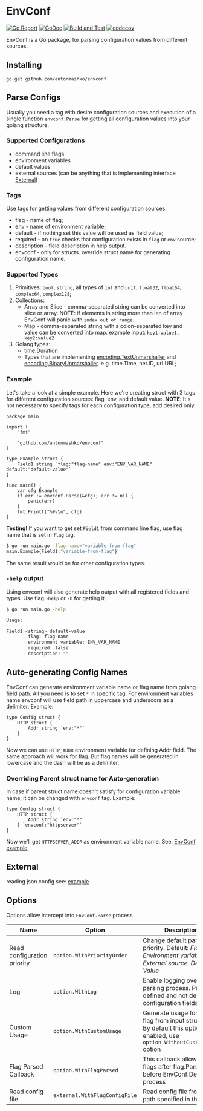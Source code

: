 # EnvConf
[![Go Report](https://goreportcard.com/badge/github.com/antonmashko/envconf)](https://goreportcard.com/report/github.com/antonmashko/envconf)
[![GoDoc](http://godoc.org/github.com/antonmashko/envconf?status.svg)](http://godoc.org/github.com/antonmashko/envconf)
[![Build and Test](https://github.com/antonmashko/envconf/actions/workflows/ci.yml/badge.svg?branch=master)](https://github.com/antonmashko/envconf/actions/workflows/ci.yml)
[![codecov](https://codecov.io/gh/antonmashko/envconf/branch/master/graph/badge.svg?token=ZdkG2flKKv)](https://codecov.io/gh/antonmashko/envconf)    

EnvConf is a Go package, for parsing configuration values from different sources. 

## Installing
```
go get github.com/antonmashko/envconf
```

## Parse Configs
Usually you need a tag with desire configuration sources and execution of a single function `envconf.Parse` for getting all configuration values into your golang structure.

### Supported Configurations
* command line flags
* environment variables
* default values
* external sources (can be anything that is implementing interface [External](https://pkg.go.dev/github.com/antonmashko/envconf#External))

### Tags
Use tags for getting values from different configuration sources.
- flag - name of flag;   
- env - name of environment variable;
- default - if nothing set this value will be used as field value; 
- required - on `true` checks that configuration exists in `flag` or `env` source;  
- description - field description in help output.
- envconf - only for structs. override struct name for generating configuration name. 

### Supported Types
1. Primitives: `bool`, `string`, all types of `int` and `unit`, `float32`, `float64`, `complex64`, `complex128`;
2. Collections:
	- Array and Slice - comma-separated string can be converted into slice or array. NOTE: if elements in string more than len of array EnvConf will panic with `index out of range`.
	- Map - comma-separated string with a colon-separated key and value can be converted into map. example input: `key1:value1, key2:value2`
3. Golang types:
	- time.Duration
	- Types that are implementing [encoding.TextUnmarshaller](https://pkg.go.dev/encoding#TextUnmarshaler) and [encoding.BinaryUnmarshaller](https://pkg.go.dev/encoding#BinaryUnmarshaler). e.g. time.Time, net.ID, url.URL;

### Example
Let's take a look at a simple example. Here we're creating struct with 3 tags for different configuration sources: flag, env, and default value. **NOTE**: It's not necessary to specify tags for each configuration type, add desired only 

```golang
package main

import (
	"fmt"

	"github.com/antonmashko/envconf"
)

type Example struct {
	Field1 string `flag:"flag-name" env:"ENV_VAR_NAME" default:"default-value"`
}

func main() {
	var cfg Example
	if err := envconf.Parse(&cfg); err != nil {
		panic(err)
	}
	fmt.Printf("%#v\n", cfg)
}
```


**Testing!**
If you want to get set `Field1` from command line flag, use flag name that is set in `flag` tag. 
```bash
$ go run main.go -flag-name="variable-from-flag"
main.Example{Field1:"variable-from-flag"}
```
The same result would be for other configuration types.

### `-help` output
Using envconf will also generate help output with all registered fields and types. Use flag `-help` or `-h` for getting it. 
```bash
$ go run main.go -help

Usage:

Field1 <string> default-value
        flag: flag-name
        environment variable: ENV_VAR_NAME
        required: false
        description: ""
```

## Auto-generating Config Names
EnvConf can generate environment variable name or flag name from golang field path. All you need is to set `*` in specific tag. For environment variables name envconf will use field path in uppercase and underscore as a delimiter. 
Example: 
```golang
type Config struct {
	HTTP struct {
		Addr string `env:"*"`
	}
}
```
Now we can use `HTTP_ADDR` environment variable for defining Addr field. 
The same approach will work for flag. But flag names will be generated in lowercase and the dash will be as a delimiter.

### Overriding Parent struct name for Auto-generation
In case if parent struct name doesn't satisfy for configuration variable name, it can be changed with `envconf` tag.
Example:
```golang
type Config struct {
	HTTP struct {
		Addr string `env:"*"`
	} `envconf:"httpserver"`
}
```
Now we'll get `HTTPSERVER_ADDR` as environment variable name.
See: [EnvConf example](example/main.go)

## External
reading json config
see: [example](example/main.go)

## Options
Options allow intercept into `EnvConf.Parse` process

Name|Option|Description
---|---|---
Read configuration priority|`option.WithPriorityOrder`|Change default parsing priority. Default: *Flag*, *Environment variable*, *External source*, *Default Value*
Log|`option.WithLog`|Enable logging over parsing process. Prints defined and not defined configuration fields
Custom Usage|`option.WithCustomUsage`|Generate usage for `-help` flag from input structure. By default this option is enabled, use `option.WithoutCustomUsage` option
Flag Parsed Callback|`option.WithFlagParsed`|This callback allow to use flags after flag.Parse() and before EnvConf.Define process
Read config file|`external.WithFlagConfigFile`|Read config file from the path specified in the flag
